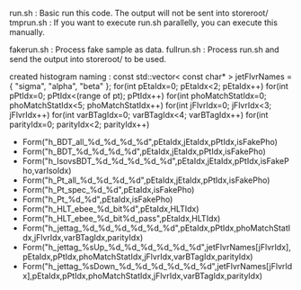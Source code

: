run.sh : Basic run this code. The output will not be sent into storeroot/
tmprun.sh : If you want to execute run.sh parallelly, you can execute this manually.

fakerun.sh : Process fake sample as data.
fullrun.sh : Process run.sh and send the output into storeroot/ to be used.

created histogram naming :
    const std::vector< const char* > jetFlvrNames = { "sigma", "alpha", "beta" };
    for(int pEtaIdx=0; pEtaIdx<2; pEtaIdx++)
    for(int pPtIdx=0; pPtIdx<(range of pt); pPtIdx++)
    for(int phoMatchStatIdx=0; phoMatchStatIdx<5; phoMatchStatIdx++)
    for(int jFlvrIdx=0; jFlvrIdx<3; jFlvrIdx++)
    for(int varBTagIdx=0; varBTagIdx<4; varBTagIdx++)
    for(int parityIdx=0; parityIdx<2; parityIdx++)
* Form("h_BDT_all_%d_%d_%d_%d",pEtaIdx,jEtaIdx,pPtIdx,isFakePho)
* Form("h_BDT_%d_%d_%d_%d",pEtaIdx,jEtaIdx,pPtIdx,isFakePho)
* Form("h_IsovsBDT_%d_%d_%d_%d_%d",pEtaIdx,jEtaIdx,pPtIdx,isFakePho,varIsoIdx)
* Form("h_Pt_all_%d_%d_%d_%d",pEtaIdx,jEtaIdx,pPtIdx,isFakePho)
* Form("h_Pt_spec_%d_%d",pEtaIdx,isFakePho)
* Form("h_Pt_%d_%d",pEtaIdx,isFakePho)
* Form("h_HLT_ebee_%d_bit%d",pEtaIdx,HLTIdx)
* Form("h_HLT_ebee_%d_bit%d_pass",pEtaIdx,HLTIdx)
* Form("h_jettag_%d_%d_%d_%d_%d_%d",pEtaIdx,pPtIdx,phoMatchStatIdx,jFlvrIdx,varBTagIdx,parityIdx)
* Form("h_jettag_%sUp_%d_%d_%d_%d_%d_%d",jetFlvrNames[jFlvrIdx],pEtaIdx,pPtIdx,phoMatchStatIdx,jFlvrIdx,varBTagIdx,parityIdx)
* Form("h_jettag_%sDown_%d_%d_%d_%d_%d_%d",jetFlvrNames[jFlvrIdx],pEtaIdx,pPtIdx,phoMatchStatIdx,jFlvrIdx,varBTagIdx,parityIdx)

